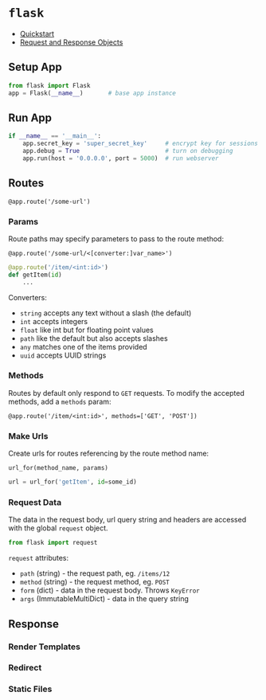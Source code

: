 # `flask`

 - [Quickstart](http://flask.pocoo.org/docs/0.12/quickstart/)
 - [Request and Response Objects](http://werkzeug.pocoo.org/docs/0.14/wrappers/)


## Setup App

```py
from flask import Flask
app = Flask(__name__)       # base app instance
```

## Run App

```py
if __name__ == '__main__':
    app.secret_key = 'super_secret_key'     # encrypt key for sessions
    app.debug = True                        # turn on debugging
    app.run(host = '0.0.0.0', port = 5000)  # run webserver
```

## Routes

`@app.route('/some-url')`

### Params

Route paths may specify parameters to pass to the route method:

`@app.route('/some-url/<[converter:]var_name>')`
```py
@app.route('/item/<int:id>')
def getItem(id)
    ...
```

Converters:
 - `string` accepts any text without a slash (the default)
 - `int` accepts integers
 - `float` like int but for floating point values
 - `path` like the default but also accepts slashes
 - `any` matches one of the items provided
 - `uuid` accepts UUID strings

### Methods

Routes by default only respond to `GET` requests. To modify the accepted methods, add a `methods` param:

`@app.route('/item/<int:id>', methods=['GET', 'POST'])`


### Make Urls

Create urls for routes referencing by the route method name:

`url_for(method_name, params)`

```py
url = url_for('getItem', id=some_id)
```

### Request Data

The data in the request body, url query string and headers are accessed with the global `request` object.

```py
from flask import request
```

`request` attributes:
 - `path` (string) - the request path, eg. `/items/12`
 - `method` (string) - the request method, eg. `POST`
 - `form` (dict) - data in the request body. Throws `KeyError`
 - `args` (ImmutableMultiDict) - data in the query string


## Response

### Render Templates

### Redirect

### Static Files

